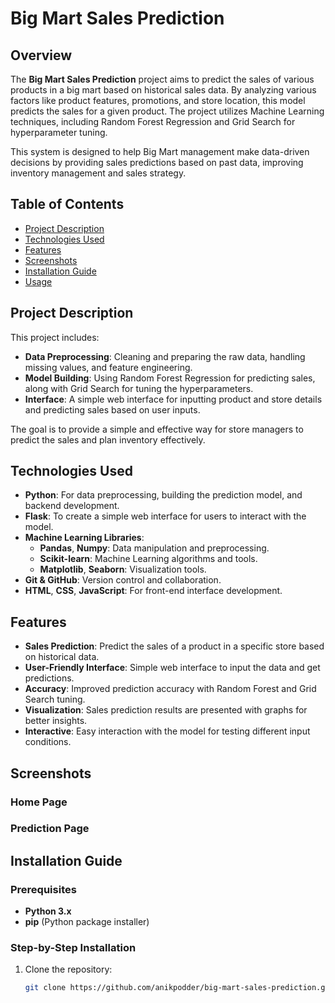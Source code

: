 # Big Mart Sales Prediction

## Overview
The **Big Mart Sales Prediction** project aims to predict the sales of various products in a big mart based on historical sales data. By analyzing various factors like product features, promotions, and store location, this model predicts the sales for a given product. The project utilizes Machine Learning techniques, including Random Forest Regression and Grid Search for hyperparameter tuning.

This system is designed to help Big Mart management make data-driven decisions by providing sales predictions based on past data, improving inventory management and sales strategy.

## Table of Contents
- [Project Description](#project-description)
- [Technologies Used](#technologies-used)
- [Features](#features)
- [Screenshots](#screenshots)
- [Installation Guide](#installation-guide)
- [Usage](#usage)

## Project Description
This project includes:

- **Data Preprocessing**: Cleaning and preparing the raw data, handling missing values, and feature engineering.
- **Model Building**: Using Random Forest Regression for predicting sales, along with Grid Search for tuning the hyperparameters.
- **Interface**: A simple web interface for inputting product and store details and predicting sales based on user inputs.

The goal is to provide a simple and effective way for store managers to predict the sales and plan inventory effectively.

## Technologies Used
- **Python**: For data preprocessing, building the prediction model, and backend development.
- **Flask**: To create a simple web interface for users to interact with the model.
- **Machine Learning Libraries**:
  - **Pandas**, **Numpy**: Data manipulation and preprocessing.
  - **Scikit-learn**: Machine Learning algorithms and tools.
  - **Matplotlib**, **Seaborn**: Visualization tools.
- **Git & GitHub**: Version control and collaboration.
- **HTML**, **CSS**, **JavaScript**: For front-end interface development.

## Features
- **Sales Prediction**: Predict the sales of a product in a specific store based on historical data.
- **User-Friendly Interface**: Simple web interface to input the data and get predictions.
- **Accuracy**: Improved prediction accuracy with Random Forest and Grid Search tuning.
- **Visualization**: Sales prediction results are presented with graphs for better insights.
- **Interactive**: Easy interaction with the model for testing different input conditions.

## Screenshots

### Home Page


### Prediction Page

## Installation Guide

### Prerequisites
- **Python 3.x**
- **pip** (Python package installer)

### Step-by-Step Installation

1. Clone the repository:
   ```bash
   git clone https://github.com/anikpodder/big-mart-sales-prediction.git

